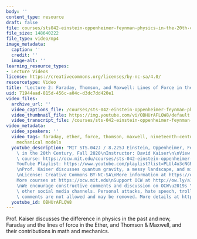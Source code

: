 ```yaml
---
body: ''
content_type: resource
draft: false
file: courses/sts042-einstein-oppenheimer-feynman-physics-in-the-20th-century/ocw_8225_sts042_lecture02_2020sep09_360p_16_9.mp4
file_size: 148640222
file_type: video/mp4
image_metadata:
  caption: ''
  credit: ''
  image-alt: ''
learning_resource_types:
- Lecture Videos
license: https://creativecommons.org/licenses/by-nc-sa/4.0/
resourcetype: Video
title: 'Lecture 2: Faraday, Thomson, and Maxwell: Lines of Force in the Ether'
uid: 71944aad-815d-456c-a04c-d3dc7dd420e1
video_files:
  archive_url: ''
  video_captions_file: /courses/sts-042-einstein-oppenheimer-feynman-physics-in-the-20th-century-fall-2020/1eruxcxUdUKPfgMJ3BOWtS1FIvFcCeNLQ_transcript.webvtt
  video_thumbnail_file: https://img.youtube.com/vi/OBHUrAFLQW8/default.jpg
  video_transcript_file: /courses/sts-042-einstein-oppenheimer-feynman-physics-in-the-20th-century-fall-2020/1eruxcxUdUKPfgMJ3BOWtS1FIvFcCeNLQ_transcript.pdf
video_metadata:
  video_speakers: ''
  video_tags: faraday, ether, force, thomson, maxwell, nineteenth-century, induction,
    mechanical models
  youtube_description: "MIT STS.042J / 8.225J Einstein, Oppenheimer, Feynman: Physics\
    \ in the 20th Century, Fall 2020\nInstructor: David Kaiser\n\nView the complete\
    \ course: https://ocw.mit.edu/courses/sts-042-einstein-oppenheimer-feynman-physics-in-the-20th-century-fall-2020\n\
    YouTube Playlist: https://www.youtube.com/playlist?list=PLUl4u3cNGP63bAfjGas3TuA4ZCPUtN6Xf\n\
    \nProf. Kaiser discusses quantum gravity, a messy landscape, and millennial physics.\n\
    \nLicense: Creative Commons BY-NC-SA\nMore information at https://ocw.mit.edu/terms\n\
    More courses at https://ocw.mit.edu\nSupport OCW at http://ow.ly/a1If50zVRlQ\n\
    \nWe encourage constructive comments and discussion on OCW\u2019s YouTube and\
    \ other social media channels. Personal attacks, hate speech, trolling, and inappropriate\
    \ comments are not allowed and may be removed. More details at https://ocw.mit.edu/comments."
  youtube_id: OBHUrAFLQW8
---
```

Prof. Kaiser discusses the difference in physics in the past and now, Faraday and the lines of force in the Ether, and Thomson & Maxwell, and their contributions in math and mechanics.